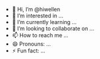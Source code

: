 - 👋 Hi, I’m @hiwellen
- 👀 I’m interested in ...
- 🌱 I’m currently learning ...
- 💞️ I’m looking to collaborate on ...
- 📫 How to reach me ...
- 😄 Pronouns: ...
- ⚡ Fun fact: ...

<!---
hiwellen/hiwellen is a ✨ special ✨ repository because its `README.md` (this file) appears on your GitHub profile.
You can click the Preview link to take a look at your changes.
--->
